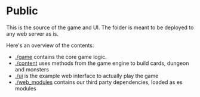 # Public

This is the source of the game and UI.
The folder is meant to be deployed to any web server as is.

Here's an overview of the contents:

- [./game](https://github.com/oskarrough/slaytheweb/tree/main/public/game) contains the core game logic.
- [./content](https://github.com/oskarrough/slaytheweb/tree/main/public/content) uses methods from the game engine to build cards, dungeon and monsters
- [./ui](https://github.com/oskarrough/slaytheweb/tree/main/public/ui) is the example web interface to actually play the game
- [./web_modules](https://github.com/oskarrough/slaytheweb/tree/main/public/web_modules) contains our third party dependencies, loaded as es modules
